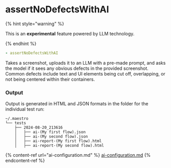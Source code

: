 # assertNoDefectsWithAI

{% hint style="warning" %}

This is an **experimental** feature powered by LLM technology.

{% endhint %}

```yaml
- assertNoDefectsWithAI
```

Takes a screenshot, uploads it to an LLM with a pre-made prompt, and asks the
model if it sees any obvious defects in the provided screenshot. Common defects
include text and UI elements being cut off, overlapping, or not being centered
within their containers.

### Output

Output is generated in HTML and JSON formats in the folder for the individual
test run:

```
~/.maestro
└── tests
    ├── 2024-08-20_213616
    │   ├── ai-(My first flow).json
    │   ├── ai-(My second flow).json
    │   ├── ai-report-(My first flow).html
    │   ├── ai-report-(My second flow).html
```

{% content-ref url="ai-configuration.md" %}
[ai-configuration.md](ai-configuration.md)
{% endcontent-ref %}
